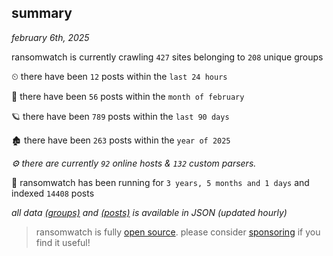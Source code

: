 
## summary
_february 6th, 2025_

ransomwatch is currently crawling `427` sites belonging to `208` unique groups

⏲ there have been `12` posts within the `last 24 hours`

🦈 there have been `56` posts within the `month of february`

🪐 there have been `789` posts within the `last 90 days`

🏚 there have been `263` posts within the `year of 2025`

_⚙️ there are currently `92` online hosts & `132` custom parsers._

🦕 ransomwatch has been running for `3 years, 5 months and 1 days` and indexed `14408` posts

_all data  [(groups)](http://ransomwhat.telemetry.ltd/groups) and [(posts)](http://ransomwhat.telemetry.ltd/posts) is available in JSON (updated hourly)_

> ransomwatch is fully [open source](https://github.com/joshhighet/ransomwatch#ransomwatch--). please consider [sponsoring](https://github.com/sponsors/joshhighet) if you find it useful!
